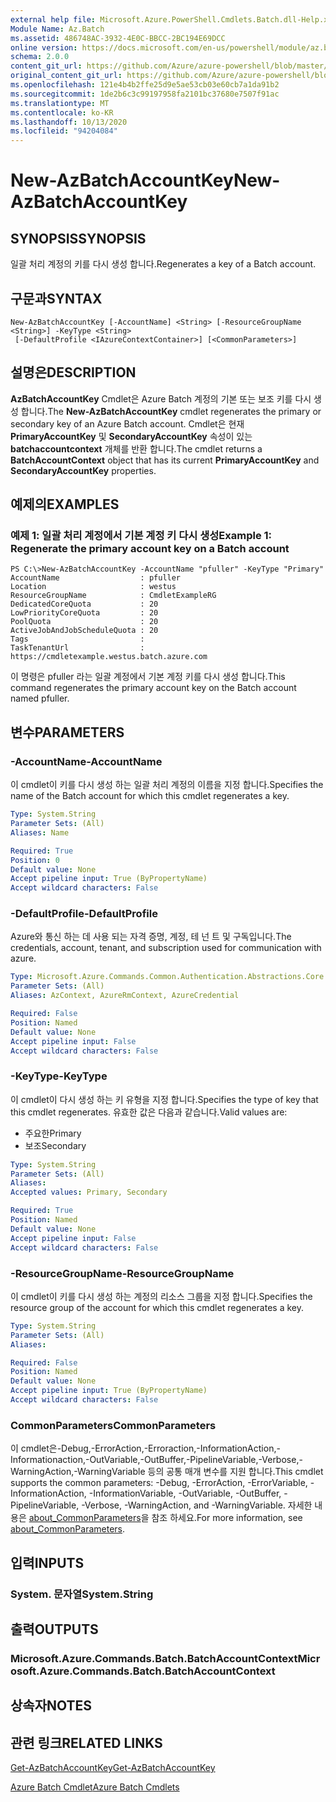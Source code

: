 ```yaml
---
external help file: Microsoft.Azure.PowerShell.Cmdlets.Batch.dll-Help.xml
Module Name: Az.Batch
ms.assetid: 486748AC-3932-4E0C-BBCC-2BC194E69DCC
online version: https://docs.microsoft.com/en-us/powershell/module/az.batch/new-azbatchaccountkey
schema: 2.0.0
content_git_url: https://github.com/Azure/azure-powershell/blob/master/src/Batch/Batch/help/New-AzBatchAccountKey.md
original_content_git_url: https://github.com/Azure/azure-powershell/blob/master/src/Batch/Batch/help/New-AzBatchAccountKey.md
ms.openlocfilehash: 121e4b4b2ffe25d9e5ae53cb03e60cb7a1da91b2
ms.sourcegitcommit: 1de2b6c3c99197958fa2101bc37680e7507f91ac
ms.translationtype: MT
ms.contentlocale: ko-KR
ms.lasthandoff: 10/13/2020
ms.locfileid: "94204084"
---
```

# <span data-ttu-id="04e1f-101">New-AzBatchAccountKey</span><span class="sxs-lookup"><span data-stu-id="04e1f-101">New-AzBatchAccountKey</span></span>

## <span data-ttu-id="04e1f-102">SYNOPSIS</span><span class="sxs-lookup"><span data-stu-id="04e1f-102">SYNOPSIS</span></span>
<span data-ttu-id="04e1f-103">일괄 처리 계정의 키를 다시 생성 합니다.</span><span class="sxs-lookup"><span data-stu-id="04e1f-103">Regenerates a key of a Batch account.</span></span>

## <span data-ttu-id="04e1f-104">구문과</span><span class="sxs-lookup"><span data-stu-id="04e1f-104">SYNTAX</span></span>

```
New-AzBatchAccountKey [-AccountName] <String> [-ResourceGroupName <String>] -KeyType <String>
 [-DefaultProfile <IAzureContextContainer>] [<CommonParameters>]
```

## <span data-ttu-id="04e1f-105">설명은</span><span class="sxs-lookup"><span data-stu-id="04e1f-105">DESCRIPTION</span></span>
<span data-ttu-id="04e1f-106">**AzBatchAccountKey** Cmdlet은 Azure Batch 계정의 기본 또는 보조 키를 다시 생성 합니다.</span><span class="sxs-lookup"><span data-stu-id="04e1f-106">The **New-AzBatchAccountKey** cmdlet regenerates the primary or secondary key of an Azure Batch account.</span></span>
<span data-ttu-id="04e1f-107">Cmdlet은 현재 **PrimaryAccountKey** 및 **SecondaryAccountKey** 속성이 있는 **batchaccountcontext** 개체를 반환 합니다.</span><span class="sxs-lookup"><span data-stu-id="04e1f-107">The cmdlet returns a **BatchAccountContext** object that has its current **PrimaryAccountKey** and **SecondaryAccountKey** properties.</span></span>

## <span data-ttu-id="04e1f-108">예제의</span><span class="sxs-lookup"><span data-stu-id="04e1f-108">EXAMPLES</span></span>

### <span data-ttu-id="04e1f-109">예제 1: 일괄 처리 계정에서 기본 계정 키 다시 생성</span><span class="sxs-lookup"><span data-stu-id="04e1f-109">Example 1: Regenerate the primary account key on a Batch account</span></span>
```
PS C:\>New-AzBatchAccountKey -AccountName "pfuller" -KeyType "Primary"
AccountName                  : pfuller
Location                     : westus
ResourceGroupName            : CmdletExampleRG
DedicatedCoreQuota           : 20
LowPriorityCoreQuota         : 20
PoolQuota                    : 20
ActiveJobAndJobScheduleQuota : 20
Tags                         :
TaskTenantUrl                : https://cmdletexample.westus.batch.azure.com
```

<span data-ttu-id="04e1f-110">이 명령은 pfuller 라는 일괄 계정에서 기본 계정 키를 다시 생성 합니다.</span><span class="sxs-lookup"><span data-stu-id="04e1f-110">This command regenerates the primary account key on the Batch account named pfuller.</span></span>

## <span data-ttu-id="04e1f-111">변수</span><span class="sxs-lookup"><span data-stu-id="04e1f-111">PARAMETERS</span></span>

### <span data-ttu-id="04e1f-112">-AccountName</span><span class="sxs-lookup"><span data-stu-id="04e1f-112">-AccountName</span></span>
<span data-ttu-id="04e1f-113">이 cmdlet이 키를 다시 생성 하는 일괄 처리 계정의 이름을 지정 합니다.</span><span class="sxs-lookup"><span data-stu-id="04e1f-113">Specifies the name of the Batch account for which this cmdlet regenerates a key.</span></span>

```yaml
Type: System.String
Parameter Sets: (All)
Aliases: Name

Required: True
Position: 0
Default value: None
Accept pipeline input: True (ByPropertyName)
Accept wildcard characters: False
```

### <span data-ttu-id="04e1f-114">-DefaultProfile</span><span class="sxs-lookup"><span data-stu-id="04e1f-114">-DefaultProfile</span></span>
<span data-ttu-id="04e1f-115">Azure와 통신 하는 데 사용 되는 자격 증명, 계정, 테 넌 트 및 구독입니다.</span><span class="sxs-lookup"><span data-stu-id="04e1f-115">The credentials, account, tenant, and subscription used for communication with azure.</span></span>

```yaml
Type: Microsoft.Azure.Commands.Common.Authentication.Abstractions.Core.IAzureContextContainer
Parameter Sets: (All)
Aliases: AzContext, AzureRmContext, AzureCredential

Required: False
Position: Named
Default value: None
Accept pipeline input: False
Accept wildcard characters: False
```

### <span data-ttu-id="04e1f-116">-KeyType</span><span class="sxs-lookup"><span data-stu-id="04e1f-116">-KeyType</span></span>
<span data-ttu-id="04e1f-117">이 cmdlet이 다시 생성 하는 키 유형을 지정 합니다.</span><span class="sxs-lookup"><span data-stu-id="04e1f-117">Specifies the type of key that this cmdlet regenerates.</span></span>
<span data-ttu-id="04e1f-118">유효한 값은 다음과 같습니다.</span><span class="sxs-lookup"><span data-stu-id="04e1f-118">Valid values are:</span></span>
- <span data-ttu-id="04e1f-119">주요한</span><span class="sxs-lookup"><span data-stu-id="04e1f-119">Primary</span></span>
- <span data-ttu-id="04e1f-120">보조</span><span class="sxs-lookup"><span data-stu-id="04e1f-120">Secondary</span></span>

```yaml
Type: System.String
Parameter Sets: (All)
Aliases:
Accepted values: Primary, Secondary

Required: True
Position: Named
Default value: None
Accept pipeline input: False
Accept wildcard characters: False
```

### <span data-ttu-id="04e1f-121">-ResourceGroupName</span><span class="sxs-lookup"><span data-stu-id="04e1f-121">-ResourceGroupName</span></span>
<span data-ttu-id="04e1f-122">이 cmdlet이 키를 다시 생성 하는 계정의 리소스 그룹을 지정 합니다.</span><span class="sxs-lookup"><span data-stu-id="04e1f-122">Specifies the resource group of the account for which this cmdlet regenerates a key.</span></span>

```yaml
Type: System.String
Parameter Sets: (All)
Aliases:

Required: False
Position: Named
Default value: None
Accept pipeline input: True (ByPropertyName)
Accept wildcard characters: False
```

### <span data-ttu-id="04e1f-123">CommonParameters</span><span class="sxs-lookup"><span data-stu-id="04e1f-123">CommonParameters</span></span>
<span data-ttu-id="04e1f-124">이 cmdlet은-Debug,-ErrorAction,-Erroraction,-InformationAction,-Informationaction,-OutVariable,-OutBuffer,-PipelineVariable,-Verbose,-WarningAction,-WarningVariable 등의 공통 매개 변수를 지원 합니다.</span><span class="sxs-lookup"><span data-stu-id="04e1f-124">This cmdlet supports the common parameters: -Debug, -ErrorAction, -ErrorVariable, -InformationAction, -InformationVariable, -OutVariable, -OutBuffer, -PipelineVariable, -Verbose, -WarningAction, and -WarningVariable.</span></span> <span data-ttu-id="04e1f-125">자세한 내용은 [about_CommonParameters](http://go.microsoft.com/fwlink/?LinkID=113216)을 참조 하세요.</span><span class="sxs-lookup"><span data-stu-id="04e1f-125">For more information, see [about_CommonParameters](http://go.microsoft.com/fwlink/?LinkID=113216).</span></span>

## <span data-ttu-id="04e1f-126">입력</span><span class="sxs-lookup"><span data-stu-id="04e1f-126">INPUTS</span></span>

### <span data-ttu-id="04e1f-127">System. 문자열</span><span class="sxs-lookup"><span data-stu-id="04e1f-127">System.String</span></span>

## <span data-ttu-id="04e1f-128">출력</span><span class="sxs-lookup"><span data-stu-id="04e1f-128">OUTPUTS</span></span>

### <span data-ttu-id="04e1f-129">Microsoft.Azure.Commands.Batch.BatchAccountContext</span><span class="sxs-lookup"><span data-stu-id="04e1f-129">Microsoft.Azure.Commands.Batch.BatchAccountContext</span></span>

## <span data-ttu-id="04e1f-130">상속자</span><span class="sxs-lookup"><span data-stu-id="04e1f-130">NOTES</span></span>

## <span data-ttu-id="04e1f-131">관련 링크</span><span class="sxs-lookup"><span data-stu-id="04e1f-131">RELATED LINKS</span></span>

[<span data-ttu-id="04e1f-132">Get-AzBatchAccountKey</span><span class="sxs-lookup"><span data-stu-id="04e1f-132">Get-AzBatchAccountKey</span></span>](./Get-AzBatchAccountKey.md)

[<span data-ttu-id="04e1f-133">Azure Batch Cmdlet</span><span class="sxs-lookup"><span data-stu-id="04e1f-133">Azure Batch Cmdlets</span></span>](/powershell/module/Az.Batch/)
